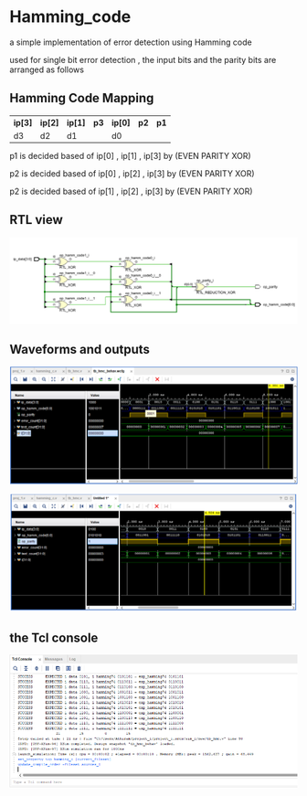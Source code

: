 # Hamming_code
a simple implementation of error detection using Hamming code 

used for single bit error detection , the input bits and the parity bits are arranged as follows 
<!DOCTYPE html>
<html lang="en">
<body>


<h2>Hamming Code Mapping</h2>

<table>
    <tr>
        <th>ip[3]</th>
        <th>ip[2]</th>
        <th>ip[1]</th>
        <th>p3</th>
        <th>ip[0]</th>
        <th>p2</th>
        <th>p1</th>
    </tr>
    <tr>
        <td>d3</td>
        <td>d2</td>
        <td>d1</td>
        <td>&nbsp;</td>
        <td>d0</td>
        <td>&nbsp;</td>
        <td>&nbsp;</td>
    </tr>
</table>

</body>
</html>


p1 is decided based of ip[0] , ip[1] , ip[3] by (EVEN PARITY XOR)

p2 is decided based of ip[0] , ip[2] , ip[3] by (EVEN PARITY XOR)

p2 is decided based of ip[1] , ip[2] , ip[3] by (EVEN PARITY XOR)

## RTL view
![Hamming Code RTL View](https://github.com/ARX-0/Hamming_code/raw/main/images_HC/hamming%20code%20RTL%20view.png
)

## Waveforms and outputs
![Hamming Code WF 2](https://github.com/ARX-0/Hamming_code/raw/main/images_HC/hamming%20code%20wf%202.png
)

![Hamming Code WF](https://github.com/ARX-0/Hamming_code/raw/main/images_HC/hamming%20code%20wf.png
)
## the Tcl console 
![TCL Console Hamming Code](https://github.com/ARX-0/Hamming_code/raw/main/images_HC/tcl_console_hamming_code.png
)
